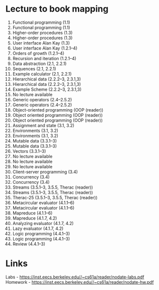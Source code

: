 # Lecture to book mapping

1. Functional programming (1.1)
2. Functional programming (1.1)
3. Higher-order procedures (1.3)
4. Higher-order procedures (1.3)
5. User interface Alan Kay (1.3)
6. User interface Alan Kay (1.2.1–4)
7. Orders of growth (1.2.1–4)
8. Recursion and iteration (1.2.1–4)
9. Data abstraction (2.1, 2.2.1)
10. Sequences (2.1, 2.2.1)
11. Example calculator (2.1, 2.2.1)
12. Hierarchical data (2.2.2–3, 2.3.1,3)
13. Hierarchical data (2.2.2–3, 2.3.1,3)
14. Example Scheme (2.2.2–3, 2.3.1,3)
15. No lecture available
16. Generic operators (2.4–2.5.2)
17. Generic operators (2.4–2.5.2)
18. Object-oriented programming (OOP (reader))
19. Object oriented programming (OOP (reader))
20. Object oriented programming (OOP (reader))
21. Assignment and state (3.1, 3.2)
22. Environments (3.1, 3.2)
23. Environments (3.1, 3.2)
24. Mutable data (3.3.1–3)
25. Mutable data (3.3.1–3)
26. Vectors (3.3.1–3)
27. No lecture available
28. No lecture available
29. No lecture available
30. Client-server programming (3.4)
31. Concurrency (3.4)
32. Concurrency (3.4)
33. Streams (3.5.1–3, 3.5.5, Therac (reader))
34. Streams (3.5.1–3, 3.5.5, Therac (reader))
35. Therac-25 (3.5.1–3, 3.5.5, Therac (reader))
36. Metacircular evaluator (4.1.1–6)
37. Metacircular evaluator (4.1.1–6)
38. Mapreduce (4.1.1–6)
39. Mapreduce (4.1.7, 4.2)
40. Analyzing evaluator (4.1.7, 4.2)
41. Lazy evaluator (4.1.7, 4.2)
42. Logic programming (4.4.1–3)
43. Logic programming (4.4.1–3)
44. Review (4.4.1–3)

# Links

Labs - https://inst.eecs.berkeley.edu//~cs61a/reader/nodate-labs.pdf
Homework - https://inst.eecs.berkeley.edu//~cs61a/reader/nodate-hw.pdf